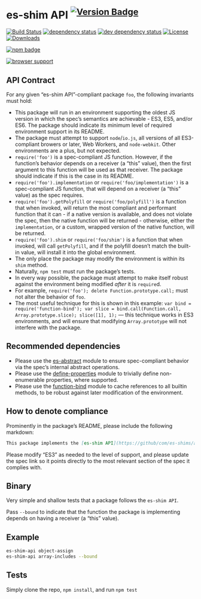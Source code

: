 # es-shim API <sup>[![Version Badge][2]][1]</sup>

[![Build Status][3]][4]
[![dependency status][5]][6]
[![dev dependency status][7]][8]
[![License][license-image]][license-url]
[![Downloads][downloads-image]][downloads-url]

[![npm badge][11]][1]

[![browser support][9]][10]

## API Contract
For any given “es-shim API”-compliant package `foo`, the following invariants must hold:
 - This package will run in an environment supporting the oldest JS version in which the spec’s semantics are achievable - ES3, ES5, and/or ES6. The package should indicate its minimum level of required environment support in its README.
 - The package must attempt to support `node`/`io.js`, all versions of all ES3-compliant browers or later, Web Workers, and `node-webkit`. Other environments are a plus, but not expected.
 - `require('foo')` is a spec-compliant JS function. However, if the function’s behavior depends on a receiver (a “this” value), then the first argument to this function will be used as that receiver. The package should indicate if this is the case in its README.
 - `require('foo').implementation` or `require('foo/implementation')` is a spec-compliant JS function, that will depend on a receiver (a “this” value) as the spec requires.
 - `require('foo').getPolyfill` or `require('foo/polyfill')` is a function that when invoked, will return the most compliant and performant function that it can - if a native version is available, and does not violate the spec, then the native function will be returned - otherwise, either the `implementation`, or a custom, wrapped version of the native function, will be returned.
 - `require('foo').shim` or `require('foo/shim')` is a function that when invoked, will call `getPolyfill`, and if the polyfill doesn’t match the built-in value, will install it into the global environment.
 - The only place the package may modify the environment is within its `shim` method.
 - Naturally, `npm test` must run the package’s tests.
 - In every way possible, the package must attempt to make itself robust against the environment being modified *after* it is `require`d.
  - For example, `require('foo'); delete Function.prototype.call;` must not alter the behavior of `foo`.
  - The most useful technique for this is shown in this example: `var bind = require('function-bind'); var slice = bind.call(Function.call, Array.prototype.slice); slice([1], 1);` — this technique works in ES3 environments, and will ensure that modifying `Array.prototype` will not interfere with the package.

## Recommended dependencies
 - Please use the [es-abstract][es-abstract-url] module to ensure spec-compliant behavior via the spec’s internal abstract operations.
 - Please use the [define-properties][define-properties-url] module to trivially define non-enumerable properties, where supported.
 - Please use the [function-bind][function-bind-url] module to cache references to all builtin methods, to be robust against later modification of the environment.


## How to denote compliance
Prominently in the package’s README, please include the following markdown:
```md
This package implements the [es-shim API](https://github/com/es-shims/api) interface. It works in an ES3-supported environment and complies with the [spec](http://www.ecma-international.org/ecma-262/6.0/).
```
Please modify “ES3” as needed to the level of support, and please update the spec link so it points directly to the most relevant section of the spec it complies with.

## Binary
Very simple and shallow tests that a package follows the `es-shim API`.

Pass `--bound` to indicate that the function the package is implementing depends on having a receiver (a “this” value).

## Example

```sh
es-shim-api object-assign
es-shim-api array-includes --bound
```

## Tests
Simply clone the repo, `npm install`, and run `npm test`

[1]: https://npmjs.org/package/@es-shims/api
[2]: http://versionbadg.es/es-shims/api.svg
[3]: https://travis-ci.org/es-shims/es-shim-api.svg
[4]: https://travis-ci.org/es-shims/es-shim-api
[5]: https://david-dm.org/es-shims/api.svg
[6]: https://david-dm.org/es-shims/api
[7]: https://david-dm.org/es-shims/api/dev-status.svg
[8]: https://david-dm.org/es-shims/api#info=devDependencies
[9]: https://ci.testling.com/es-shims/api.png
[10]: https://ci.testling.com/es-shims/api
[11]: https://nodei.co/npm/@es-shims/api.png?downloads=true&stars=true
[license-image]: http://img.shields.io/npm/l/@es-shims/api.svg
[license-url]: LICENSE
[downloads-image]: http://img.shields.io/npm/dm/@es-shims/api.svg
[downloads-url]: http://npm-stat.com/charts.html?package=@es-shims/api
[es-abstract-url]: https://npmjs.com/package/es-abstract
[define-properties-url]: https://npmjs.com/package/define-properties
[function-bind-url]: https://npmjs.com/package/function-bind
